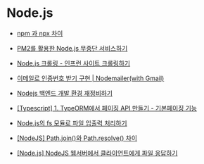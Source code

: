 # Node.js

- [npm 과 npx 차이](https://hanamon.kr/npm-npx-%EC%B0%A8%EC%9D%B4/)

- [PM2를 활용한 Node.js 무중단 서비스하기](https://engineering.linecorp.com/ko/blog/pm2-nodejs/)

- [Node.js 크롤링 - 인프런 사이트 크롤링하기](https://www.youtube.com/watch?v=xbehh8lWy_A)

- [이메일로 인증번호 받기 구현 | Nodemailer(with Gmail)](https://velog.io/@qhflrnfl4324/%EC%9D%B4%EB%A9%94%EC%9D%BC%EB%A1%9C-%EC%9D%B8%EC%A6%9D%EB%B2%88%ED%98%B8-%EB%B0%9B%EA%B8%B0-%EA%B5%AC%ED%98%84-Nodemailerwith-Gmail)

- [Nodejs 백엔드 개발 환경 재정비하기](https://medium.com/zigbang/nodejs-%EB%B0%B1%EC%97%94%EB%93%9C-%EA%B0%9C%EB%B0%9C-%ED%99%98%EA%B2%BD-%EC%9E%AC%EC%A0%95%EB%B9%84%ED%95%98%EA%B8%B0-4082eec0e107)

- [[Typescript] 1. TypeORM에서 페이징 API 만들기 - 기본페이징 기능](https://jojoldu.tistory.com/579)

- [Node.js의 fs 모듈로 파일 입출력 처리하기](https://www.daleseo.com/js-node-fs/)

- [[NodeJS] Path.join()와 Path.resolve() 차이](https://velog.io/@thyoondev/Path.join%EC%99%80-Path.resolve-%EC%B0%A8%EC%9D%B4)

- [[Node.js] NodeJS 웹서버에서 클라이언트에게 파일 응답하기](https://dololak.tistory.com/131)
